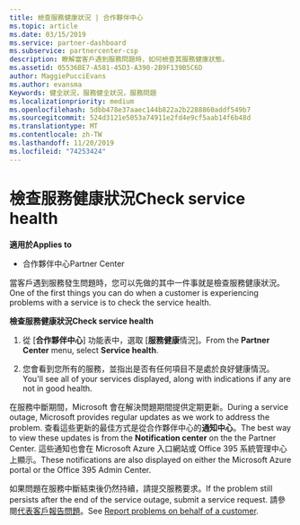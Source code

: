 ```yaml
---
title: 檢查服務健康狀況 | 合作夥伴中心
ms.topic: article
ms.date: 03/15/2019
ms.service: partner-dashboard
ms.subservice: partnercenter-csp
description: 瞭解當客戶遇到服務問題時，如何檢查其服務健康狀態。
ms.assetid: 05536BE7-A581-45D3-A390-2B9F139B5C6D
author: MaggiePucciEvans
ms.author: evansma
Keywords: 健全狀況，服務健全狀況，服務問題
ms.localizationpriority: medium
ms.openlocfilehash: 5dbb478e37aaec144b822a2b2288860addf549b7
ms.sourcegitcommit: 524d3121e5053a74911e2fd4e9cf5aab14f6b48d
ms.translationtype: MT
ms.contentlocale: zh-TW
ms.lasthandoff: 11/20/2019
ms.locfileid: "74253424"
---
```

# <a name="check-service-health"></a><span data-ttu-id="8c1fb-104">檢查服務健康狀況</span><span class="sxs-lookup"><span data-stu-id="8c1fb-104">Check service health</span></span>

<span data-ttu-id="8c1fb-105">**適用於**</span><span class="sxs-lookup"><span data-stu-id="8c1fb-105">**Applies to**</span></span>

-  <span data-ttu-id="8c1fb-106">合作夥伴中心</span><span class="sxs-lookup"><span data-stu-id="8c1fb-106">Partner Center</span></span>

<span data-ttu-id="8c1fb-107">當客戶遇到服務發生問題時，您可以先做的其中一件事就是檢查服務健康狀況。</span><span class="sxs-lookup"><span data-stu-id="8c1fb-107">One of the first things you can do when a customer is experiencing problems with a service is to check the service health.</span></span>

<span data-ttu-id="8c1fb-108">**檢查服務健康狀況**</span><span class="sxs-lookup"><span data-stu-id="8c1fb-108">**Check service health**</span></span>

1.  <span data-ttu-id="8c1fb-109">從 [**合作夥伴中心**] 功能表中，選取 [**服務健康**情況]。</span><span class="sxs-lookup"><span data-stu-id="8c1fb-109">From the **Partner Center** menu, select **Service health**.</span></span> 

2.  <span data-ttu-id="8c1fb-110">您會看到您所有的服務，並指出是否有任何項目不是處於良好健康情況。</span><span class="sxs-lookup"><span data-stu-id="8c1fb-110">You'll see all of your services displayed, along with indications if any are not in good health.</span></span> 

<span data-ttu-id="8c1fb-111">在服務中斷期間，Microsoft 會在解決問題期間提供定期更新。</span><span class="sxs-lookup"><span data-stu-id="8c1fb-111">During a service outage, Microsoft provides regular updates as we work to address the problem.</span></span> <span data-ttu-id="8c1fb-112">查看這些更新的最佳方式是從合作夥伴中心的**通知中心**。</span><span class="sxs-lookup"><span data-stu-id="8c1fb-112">The best way to view these updates is from the **Notification center** on the the Partner Center.</span></span> <span data-ttu-id="8c1fb-113">這些通知也會在 Microsoft Azure 入口網站或 Office 395 系統管理中心上顯示。</span><span class="sxs-lookup"><span data-stu-id="8c1fb-113">These notifications are also displayed on either the Microsoft Azure portal or the Office 395 Admin Center.</span></span>

<span data-ttu-id="8c1fb-114">如果問題在服務中斷結束後仍然持續，請提交服務要求。</span><span class="sxs-lookup"><span data-stu-id="8c1fb-114">If the problem still persists after the end of the service outage, submit a service request.</span></span> <span data-ttu-id="8c1fb-115">請參閱[代表客戶報告問題](report-problems-on-behalf-of-a-customer.md)。</span><span class="sxs-lookup"><span data-stu-id="8c1fb-115">See [Report problems on behalf of a customer](report-problems-on-behalf-of-a-customer.md).</span></span>

 

 



